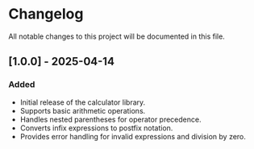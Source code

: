 # Changelog

All notable changes to this project will be documented in this file.

## [1.0.0] - 2025-04-14
### Added
- Initial release of the calculator library.
- Supports basic arithmetic operations.
- Handles nested parentheses for operator precedence.
- Converts infix expressions to postfix notation.
- Provides error handling for invalid expressions and division by zero.